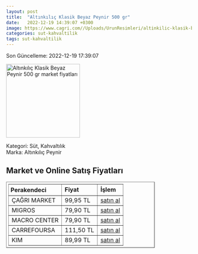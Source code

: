 ```yaml
---
layout: post
title:  "Altınkılıç Klasik Beyaz Peynir 500 gr"
date:   2022-12-19 14:39:07 +0300
image: https://www.cagri.com//Uploads/UrunResimleri/altinkilic-klasik-beyaz-peynir-500-gr-d8-571.jpg
categories: sut-kahvaltilik
tags: sut-kahvaltilik
---
```


Son Güncelleme: 2022-12-19 17:39:07

<img src="https://www.cagri.com//Uploads/UrunResimleri/altinkilic-klasik-beyaz-peynir-500-gr-d8-571.jpg" width="200" alt="Altınkılıç Klasik Beyaz Peynir 500 gr market fiyatları" />

Kategori: Süt, Kahvaltılık
<br />
Marka: Altınkılıç Peynir

<h2>Market ve Online Satış Fiyatları</h2>

<table border="1" style="padding: 5px;width:80%;">
  <tr>
    <td style="padding: 5px;"><strong>Perakendeci</strong></td>
    <td><strong>Fiyat</strong></td>
    <td><strong>İşlem</strong></td>
  </tr>
  <tr>
              <td title="Çağrı Market">ÇAĞRI MARKET</td>
              <td>99,95 TL</td>
              <td><a title="Çağrı Market" target="_blank" href="https://www.cagri.com/altinkilic-klasik-beyaz-peynir-500-gr-19562">satın al</a></td>
            </tr><tr>
              <td title="Migros">MIGROS</td>
              <td>79,90 TL</td>
              <td><a title="Migros" target="_blank" href="https://www.migros.com.tr/altinkilic-tam-yagli-olgunlastirilmis-inek-peyniri-500-g-p-98e101">satın al</a></td>
            </tr><tr>
              <td title="Macro Center">MACRO CENTER</td>
              <td>79,90 TL</td>
              <td><a title="Macro Center" target="_blank" href="https://www.macrocenter.com.tr/altinkilic-ezine-klasik-peynir-500-g-p-98e101">satın al</a></td>
            </tr><tr>
              <td title="CarrefourSA">CARREFOURSA</td>
              <td>111,50 TL</td>
              <td><a title="CarrefourSA" target="_blank" href="https://www.carrefoursa.com/altinkilic-klasik-inek-peyniri-500-g-p-30274639">satın al</a></td>
            </tr><tr>
              <td title="Kim">KIM</td>
              <td>89,99 TL</td>
              <td><a title="Kim" target="_blank" href="https://www.kimgeldi.com/altinkilic-kls-inek-500gr-peynir">satın al</a></td>
            </tr>
</table>
